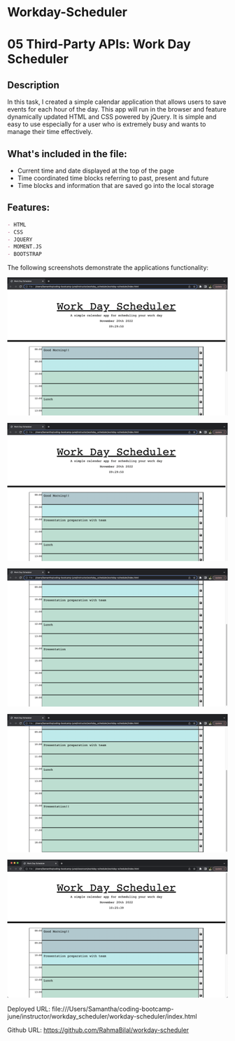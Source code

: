 # Workday-Scheduler

# 05 Third-Party APIs: Work Day Scheduler

## Description

In this task, I created a simple calendar application that allows users to save events for each hour of the day. This app will run in the browser and feature dynamically updated HTML and CSS powered by jQuery. It is simple and easy to use especially for a user who is extremely busy and wants to manage their time effectively. 


## What's included in the file:
- Current time and date displayed at the top of the page
- Time coordinated time blocks referring to past, present and future
- Time blocks and information that are saved go into the local storage


## Features:
```md
- HTML
- CSS
- JQUERY
- MOMENT.JS
- BOOTSTRAP
```

The following screenshots demonstrate the applications functionality:

![A user clicks on slots on the color-coded calendar and edits the events.](Assets/images/Screenshot%202022-11-20%20at%2009.30.42.png)

![A user clicks on slots on the color-coded calendar and edits the events.](Assets/images/Screenshot%202022-11-20%20at%2009.34.34.png)

![A user clicks on slots on the color-coded calendar and edits the events.](Assets/images/Screenshot%202022-11-20%20at%2009.35.03.png)

![A user clicks on slots on the color-coded calendar and edits the events.](Assets/images/Screenshot%202022-11-20%20at%2009.36.00.png)

![A user clicks on slots on the color-coded calendar and edits the events.](Assets/images/Screenshot%202022-11-20%20at%2010.26.05.png)



Deployed URL:
file:///Users/Samantha/coding-bootcamp-june/instructor/workday_scheduler/workday-scheduler/index.html

Github URL:
https://github.com/RahmaBilal/workday-scheduler
